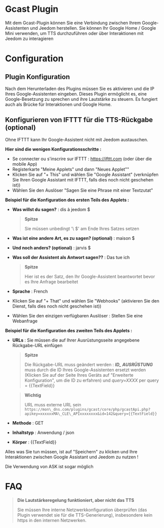 # Gcast Plugin

Mit dem Gcast-Plugin können Sie eine Verbindung zwischen Ihrem Google-Assistenten und Jeedom herstellen. Sie können Ihr Google Home / Google Mini verwenden, um TTS durchzuführen oder über Interaktionen mit Jeedom zu interagieren

# Configuration

## Plugin Konfiguration

Nach dem Herunterladen des Plugins müssen Sie es aktivieren und die IP Ihres Google-Assistenten eingeben. Dieses Plugin ermöglicht es, eine Google-Besetzung zu sprechen und ihre Lautstärke zu steuern. Es fungiert auch als Brücke für Interaktionen und Google Home.

## Konfigurieren von IFTTT für die TTS-Rückgabe (optional)

Ohne IFTTT kann Ihr Google-Assistent nicht mit Jeedom austauschen.

**Hier sind die wenigen Konfigurationsschritte :**

-   Se connecter ou s'inscrire sur IFTTT : <https://ifttt.com> (oder über die mobile App)
-   Registerkarte "Meine Applets" und dann "Neues Applet""
-   Klicken Sie auf "+ This" und wählen Sie "Google Assistant" (verknüpfen Sie Ihren Google Assistant mit IFTTT, falls dies noch nicht geschehen ist))
-   Wählen Sie den Auslöser "Sagen Sie eine Phrase mit einer Textzutat"

**Beispiel für die Konfiguration des ersten Teils des Applets :**

-   **Was willst du sagen?** : dis à jeedom \$
    > **Spitze**
    >
    > Sie müssen unbedingt '\ $' am Ende Ihres Satzes setzen

-   **Was ist eine andere Art, es zu sagen? (optional)** : maison \$
-   **Und noch anders? (optional)** : jarvis \$
-   **Was soll der Assistent als Antwort sagen??** : Das tue ich
    > **Spitze**
    >
    > Hier ist es der Satz, den Ihr Google-Assistent beantwortet
    > bevor es Ihre Anfrage bearbeitet

-   **Sprache** : French
-   Klicken Sie auf "+ That" und wählen Sie "Webhooks" (aktivieren Sie den Dienst, falls dies noch nicht geschehen ist))
-   Wählen Sie den einzigen verfügbaren Auslöser : Stellen Sie eine Webanfrage

**Beispiel für die Konfiguration des zweiten Teils des Applets :**

-   **URLs** : Sie müssen die auf Ihrer Ausrüstungsseite angegebene Rückgabe-URL einfügen
    > **Spitze**
    >
    > Die Rückgabe-URL muss geändert werden : ***ID\_ AUSRÜSTUNG*** muss durch die ID Ihres Google-Assistenten ersetzt werden (Klicken Sie auf der Seite Ihres Geräts auf "Erweiterte Konfiguration", um die ID zu erfahren) und *query=XXXX* per query = {{TextField}}

    > **Wichtig**
    >
    > URL muss externe URL sein ``https://mon\_dns.com/plugins/gcast/core/php/gcastApi.php?apikey=xxxxxxMA\_CLE\_APIxxxxxxxx&id=142&query={{TextField}}``

-   **Methode** : GET
-   **Inhaltstyp** : Anwendung / json
-   **Körper** : {{TextField}}

Alles was Sie tun müssen, ist auf "Speichern" zu klicken und Ihre Interaktionen zwischen Google Assistant und Jeedom zu nutzen !

Die Verwendung von ASK ist sogar möglich

# FAQ

> **Die Lautstärkeregelung funktioniert, aber nicht das TTS**
>
> Sie müssen Ihre interne Netzwerkkonfiguration überprüfen (das Plugin verwendet sie für die TTS-Generierung), insbesondere kein https in den internen Netzwerken.
